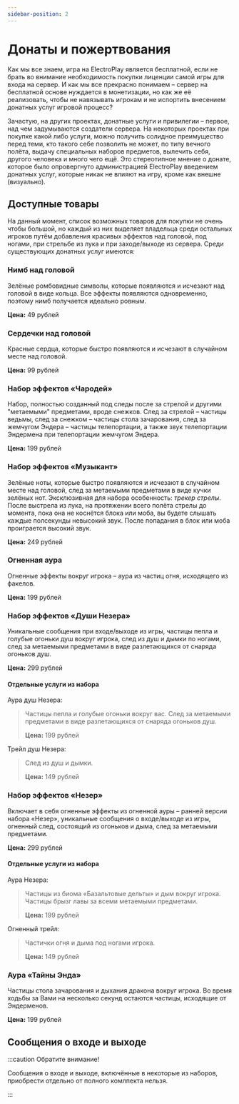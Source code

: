 ```yaml
---
sidebar-position: 2
---
```


# Донаты и пожертвования

Как мы все знаем, игра на ElectroPlay является бесплатной, если не брать во внимание необходимость покупки лиценции самой игры для входа на сервер. И как мы все прекрасно понимаем – сервер на бесплатной основе нуждается в монетизации, но как же её реализовать, чтобы не навязывать игрокам и не испортить внесением донатных услуг игровой процесс?

Зачастую, на других проектах, донатные услуги и привилегии – первое, над чем задумываются создатели сервера. На некоторых проектах при покупке какой либо услуги, можно получить солидное преимущество перед теми, кто такого себе позволить не может, по типу вечного полёта, выдачу специальных наборов предметов, вылечить себя, другого человека и много чего ещё. Это стереотипное мнение о донате, которое было опровергнуто администрацией ElectroPlay введением донатных услуг, которые никак не влияют на игру, кроме как внешне (визуально).

## Доступные товары

На данный момент, список возможных товаров для покупки не очень чтобы большой, но каждый из них выделяет владельца среди остальных игроков путём добавления красивых эффектов над головой, под ногами, при стрельбе из лука и при заходе/выходе из сервера. Среди существующих донатных услуг имеются:

### Нимб над головой

Зелёные ромбовидные символы, которые появляются и исчезают над головой в виде кольца. Все эффекты появляются одновременно, поэтому нимб получается идеально ровным.

**Цена:** 49 рублей

### Сердечки над головой

Красные сердца, которые быстро появляются и исчезают в случайном месте над головой.

**Цена:** 99 рублей

### Набор эффектов «Чародей»

Набор, полностью созданный под следы после за стрелой и другими "метаемыми" предметами, вроде снежков. След за стрелой – частицы ведьмы, след за снежком – частицы стола зачарования, след за жемчугом Эндера – частицы телепортации, а также звук телепортации Эндермена при телепортации жемчугом Эндера.

**Цена:** 199 рублей

### Набор эффектов «Музыкант»

Зелёные ноты, которые быстро появляются и исчезают в случайном месте над головой, след за метаемыми предметами в виде кучки зелёных нот. Эксклюзивная для набора особенность: _трекер стрелы_. После выстрела из лука, на протяжении всего полёта стрелы до момента, пока она не коснётся блока или моба, вы будете слышать каждые полсекунды невысокий звук. После попадания в блок или моба проиграется высокий звук.

**Цена:** 249 рублей

### Огненная аура

Огненные эффекты вокруг игрока – аура из частиц огня, исходящего из факелов.

**Цена:** 199 рублей

### Набор эффектов «Души Незера»

Уникальные сообщения при входе/выходе из игры, частицы пепла и голубые огоньки душ вокруг игрока, след из душ и дымки по ногами, след за метаемыми предметами в виде разлетающихся от снаряда огоньков душ.

**Цена:** 299 рублей

#### Отдельные услуги из набора

Аура душ Незера:
> Частицы пепла и голубые огоньки вокруг вас.
> След за метаемыми предметами в виде разлетающихся от снаряда огоньков душ.
> 
> **Цена:** 199 рублей

Трейл душ Незера: 
> След из душ и дымки.
>
> **Цена:** 149 рублей

### Набор эффектов «Незер»

Включает в себя огненные эффекты из огненной ауры – ранней версии набора «Незер», уникальные сообщения о входе/выходе из игры, огненный след, состоящий из огоньков и дыма, след за метаемыми предметами.

**Цена:** 299 рублей

#### Отдельные услуги из набора

Аура Незера: 
> Частицы из биома «Базальтовые дельты» и дым вокруг игрока.
> Частицы брызг лавы за всеми метаемыми предметами.
> 
> **Цена:** 199 рублей

Огненный трейл:
> Частички огня и дыма под ногами игрока.
> 
> **Цена:** 149 рублей

### Аура «Тайны Энда»

Частицы стола зачарования и дыхания дракона вокруг игрока. Во время ходьбы за Вами на несколько секунд остаются частицы, исходящие от Эндерменов.

**Цена:** 199 рублей

## Сообщения о входе и выходе

:::caution Обратите внимание!

Сообщения о входе и выходе, включённые в некоторые из наборов, приобрести отдельно от полного комлпекта нельзя.

:::
